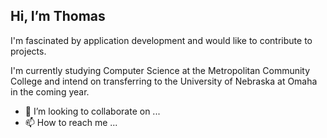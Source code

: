 ## Hi, I’m Thomas

I'm fascinated by application development and would like to contribute to projects.

I'm currently studying Computer Science at the Metropolitan Community College and intend on transferring to the University of Nebraska at Omaha in the coming year.

- 💞️ I’m looking to collaborate on ...
- 📫 How to reach me ...

<!---
ThomasMinn/ThomasMinn is a ✨ special ✨ repository because its `README.md` (this file) appears on your GitHub profile.
You can click the Preview link to take a look at your changes.
--->

